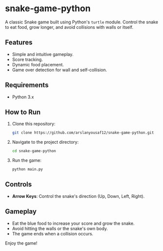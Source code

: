 # snake-game-python

A classic Snake game built using Python's `turtle` module. Control the snake to eat food, grow longer, and avoid collisions with walls or itself.

## Features
- Simple and intuitive gameplay.
- Score tracking.
- Dynamic food placement.
- Game over detection for wall and self-collision.

## Requirements
- Python 3.x

## How to Run
1. Clone this repository:
   ```bash
   git clone https://github.com/arslanyousaf12/snake-game-python.git
   ```
2. Navigate to the project directory:
   ```bash
   cd snake-game-python
   ```
3. Run the game:
   ```bash
   python main.py
   ```

## Controls
- **Arrow Keys**: Control the snake's direction (Up, Down, Left, Right).

## Gameplay
- Eat the blue food to increase your score and grow the snake.
- Avoid hitting the walls or the snake's own body.
- The game ends when a collision occurs.

Enjoy the game!